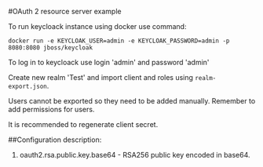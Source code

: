 #OAuth 2 resource server example

To run keycloack instance using docker use command:

`docker run -e KEYCLOAK_USER=admin -e KEYCLOAK_PASSWORD=admin -p 8080:8080 jboss/keycloak`

To log in to keycloack use login 'admin' and password 'admin'

Create new realm 'Test' and import client and roles using `realm-export.json`.

Users cannot be exported so they need to be added manually. Remember to add permissions for users.

It is recommended to regenerate client secret.

##Configuration description:
1. oauth2.rsa.public.key.base64 - RSA256 public key encoded in base64.

